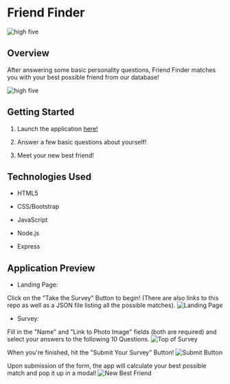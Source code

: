 # Friend Finder

![high five](https://media.giphy.com/media/3o72Fis1cjDIyky9yM/giphy.gif)

## Overview

After answering some basic personality questions, Friend Finder matches you with your best possible friend from our database!

![high five](https://media.giphy.com/media/l3vR5HkvzeozZUFI4/giphy.gif)

## Getting Started

1. Launch the application [here!] 

2. Answer a few basic questions about yourself!

3. Meet your new best friend! 

## Technologies Used

* HTML5

* CSS/Bootstrap

* JavaScript

* Node.js

* Express

## Application Preview

* Landing Page:

Click on the "Take the Survey" Button to begin! 
(There are also links to this repo as well as a JSON file listing all the possible matches).
![Landing Page](/public/images/friendFinder1.jpg)

* Survey:

Fill in the "Name" and "Link to Photo Image" fields (both are required) and select your answers to the following 10 Questions.
![Top of Survey](/public/images/friendFinder2.jpg)

When you're finished, hit the "Submit Your Survey" Button!
![Submit Button](/public/images/friendFinder3.jpg)

Upon submission of the form, the app will calculate your best possible match and pop it up in a modal!
![New Best Friend](/public/images/friendFinder4.jpg)

[here!]: https://powerful-inlet-30565.herokuapp.com/
